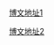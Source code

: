 #

[博文地址1](https://www.kekehub.com/2025/03/vpncf.html)

[博文地址2](https://kjgx668.blogspot.com/2025/04/2025bpb3-vpnip-vpnyoutube4k10kbps.html)
